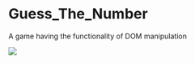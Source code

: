 # Guess_The_Number
A game having the functionality of DOM manipulation

![](C:\Users\funky\Pictures\Screenshots\game.png)
